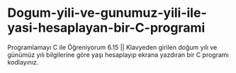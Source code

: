 # Dogum-yili-ve-gunumuz-yili-ile-yasi-hesaplayan-bir-C-programi
Programlamayı C ile Öğreniyorum 6.15 || Klavyeden girilen doğum yılı ve günümüz yılı bilgilerine göre yaşı hesaplayıp ekrana yazdıran bir C programı kodlayınız.
